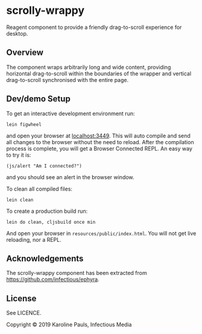 # scrolly-wrappy

Reagent component to provide a friendly drag-to-scroll experience for desktop.

## Overview

The component wraps arbitrarily long and wide content, providing horizontal drag-to-scroll within
the boundaries of the wrapper and vertical drag-to-scroll synchronised with the entire page.

## Dev/demo Setup

To get an interactive development environment run:

    lein figwheel

and open your browser at [localhost:3449](http://localhost:3449/).
This will auto compile and send all changes to the browser without the
need to reload. After the compilation process is complete, you will
get a Browser Connected REPL. An easy way to try it is:

    (js/alert "Am I connected?")

and you should see an alert in the browser window.

To clean all compiled files:

    lein clean

To create a production build run:

    lein do clean, cljsbuild once min

And open your browser in `resources/public/index.html`. You will not
get live reloading, nor a REPL. 

## Acknowledgements

The scrolly-wrappy component has been extracted from https://github.com/infectious/ephyra.

## License

See LICENCE.

Copyright © 2019 Karoline Pauls, Infectious Media
